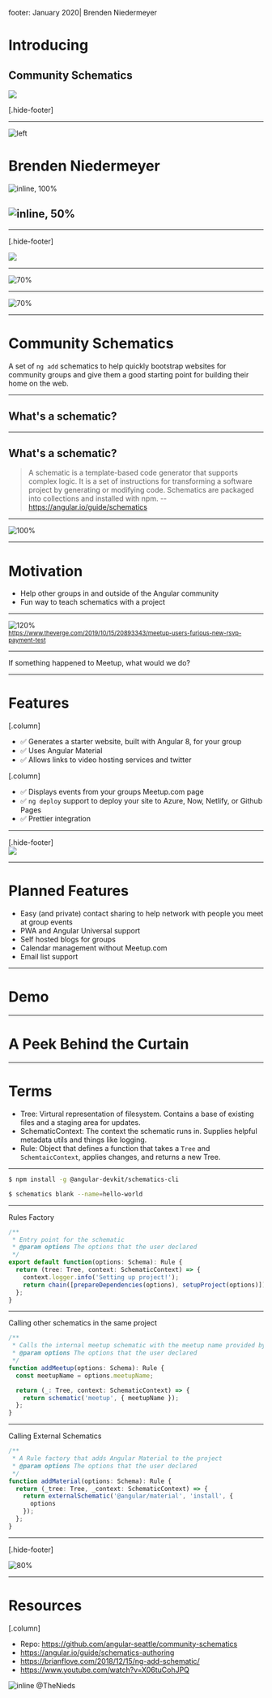 footer: January 2020| Brenden Niedermeyer

# Introducing

## Community Schematics

![](assets/images/circuit-board.jpg)

[.hide-footer]

---

![left](assets/images/me.jpg)

# Brenden Niedermeyer

![inline, 100%](assets/images/expd.png)

## ![inline, 50%](assets/images/cargo-signal-logo-dark.png)

---

[.hide-footer]

![](assets/images/back-in-time.gif)

---

![70%](assets/images/community-talk.jpg)

---

![70%](assets/images/website-screenshot.png)

---

# Community Schematics

A set of `ng add` schematics to help quickly bootstrap websites for community groups and give them a good starting point for building their home on the web.

---

## What's a schematic?

---

## What's a schematic?

> A schematic is a template-based code generator that supports complex logic. It is a set of instructions for transforming a software project by generating or modifying code. Schematics are packaged into collections and installed with npm.
> --https://angular.io/guide/schematics

---

![100%](assets/images/ng-add.gif)

---

# Motivation

- Help other groups in and outside of the Angular community
- Fun way to teach schematics with a project

---

![120%](assets/images/meetup.png)
<br>
<sub>https://www.theverge.com/2019/10/15/20893343/meetup-users-furious-new-rsvp-payment-test</sub>

---

If something happened to Meetup, what would we do?

---

# Features

[.column]

- :white_check_mark: Generates a starter website, built with Angular 8, for your group
- :white_check_mark: Uses Angular Material
- :white_check_mark: Allows links to video hosting services and twitter

[.column]

- :white_check_mark: Displays events from your groups Meetup.com page
- :white_check_mark: `ng deploy` support to deploy your site to Azure, Now, Netlify, or Github Pages
- :white_check_mark: Prettier integration

---

[.hide-footer]  
![](assets/images/theres-more.gif)

---

# Planned Features

- Easy (and private) contact sharing to help network with people you meet at group events
- PWA and Angular Universal support
- Self hosted blogs for groups
- Calendar management without Meetup.com
- Email list support

---

# Demo

---

# A Peek Behind the Curtain

---

# Terms

- Tree: Virtural representation of filesystem. Contains a base of existing files and a staging area for updates.
- SchematicContext: The context the schematic runs in. Supplies helpful metadata utils and things like logging.
- Rule: Object that defines a function that takes a `Tree` and `SchemtaicContext`, applies changes, and returns a new Tree.

---

```bash
$ npm install -g @angular-devkit/schematics-cli

$ schematics blank --name=hello-world
```

---

Rules Factory

```typescript
/**
 * Entry point for the schematic
 * @param options The options that the user declared
 */
export default function(options: Schema): Rule {
  return (tree: Tree, context: SchematicContext) => {
    context.logger.info('Setting up project!');
    return chain([prepareDependencies(options), setupProject(options)]);
  };
}
```

---

Calling other schematics in the same project

```typescript
/**
 * Calls the internal meetup schematic with the meetup name provided by the user
 * @param options The options that the user declared
 */
function addMeetup(options: Schema): Rule {
  const meetupName = options.meetupName;

  return (_: Tree, context: SchematicContext) => {
    return schematic('meetup', { meetupName });
  };
}
```

---

Calling External Schematics

```typescript
/**
 * A Rule factory that adds Angular Material to the project
 * @param options The options that the user declared
 */
function addMaterial(options: Schema): Rule {
  return (_tree: Tree, _context: SchematicContext) => {
    return externalSchematic('@angular/material', 'install', {
      options
    });
  };
}
```

---

[.hide-footer]

![80%](assets/images/schema.png)

---

# Resources

[.column]

- Repo: https://github.com/angular-seattle/community-schematics
- https://angular.io/guide/schematics-authoring
- https://brianflove.com/2018/12/15/ng-add-schematic/
- https://www.youtube.com/watch?v=X06tuCohJPQ

![inline](assets/images/twittericon.png) @TheNieds
